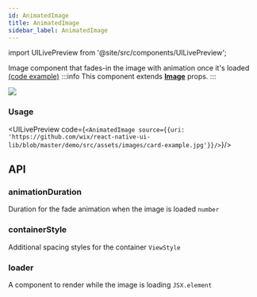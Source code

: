 ```yaml
---
id: AnimatedImage
title: AnimatedImage
sidebar_label: AnimatedImage
---
```


import UILivePreview from '@site/src/components/UILivePreview';

Image component that fades-in the image with animation once it's loaded  
[(code example)](https://github.com/wix/react-native-ui-lib/blob/master/demo/src/screens/componentScreens/AnimatedImageScreen.js)
:::info
This component extends **[Image](/docs/components/media/Image)** props.
:::
<div style={{display: 'flex', flexDirection: 'row', overflowX: 'auto', maxHeight: '500px', alignItems: 'center'}}><img style={{maxHeight: '420px'}} src={'https://media.giphy.com/media/l0HU7jj0ivEFyZIA0/giphy.gif'}/>

</div>

### Usage
<UILivePreview code={`<AnimatedImage source={{uri: 'https://github.com/wix/react-native-ui-lib/blob/master/demo/src/assets/images/card-example.jpg'}}/>`}/>

## API
### animationDuration
Duration for the fade animation when the image is loaded
`number ` 

### containerStyle
Additional spacing styles for the container
`ViewStyle ` 

### loader
A component to render while the image is loading
`JSX.element ` 


